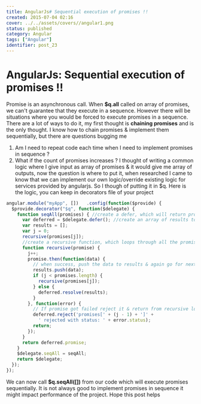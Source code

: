 ```yaml
---
title: AngularJs# Sequential execution of promises !!
created: 2015-07-04 02:16
cover: ../../assets/covers//angular1.png
status: published
category: Angular
tags: ["Angular"]
identifier: post_23
---
```


# AngularJs: Sequential execution of promises !!

Promise is an asynchronous call. When __$q.all__ called on array of promises, we can't guarantee that they execute in a sequence. However there will be situations where you would be forced to execute promises in a sequence. There are a lot of ways to do it, my first thought is **chaining promises** and is the only thought. I know how to chain promises & implement them sequentially, but there are questions bugging me 

  1. Am I need to repeat code each time when I need to implement promises in sequence ?
  2. What if the count of promises increases ?
I thought of writing a common logic where I give input as array of promises & it would give me array of outputs, now the question is where to put it, when researched I came to know that we can implement our own logic/override existing logic for services provided by angularjs. So I though of putting it in $q. Here is the logic, you can keep in decorators file of your project 

```javascript
angular.module("myApp", [])   .config(function($provide) {
  $provide.decorator("$q", function($delegate) {
    function seqAll(promises) { //create a defer, which will return promise with setting resolve/reject
      var deferred = $delegate.defer(); //create an array of results to store results of promises
      var results = [];
      var j = 0;
      recursive(promises[j]);
      //create a recursive function, which loops through all the promises one after the another
      function recursive(promise) {
        j++;
        promise.then(function(data) {
          // when success, push the data to results & again go for next promise else set defer resovle to array of data collected
          results.push(data);
          if (j < promises.length) {
            recursive(promises[j]);
          } else {
            deferred.resolve(results);
          }
        }, function(error) {
          // If promise got failed reject it & return from recursive loop of promises
          deferred.reject('promises[' + (j - 1) + ']' +
            ' rejected with status: ' + error.status);
          return;
        });
      }
      return deferred.promise;
    }
    $delegate.seqAll = seqAll;
    return $delegate;
  });
});
```

We can now call __$q.seqAll([])__ from our code which will execute promises sequentially. It is not always good to implement promises in sequence it might impact performance of the project. Hope this post helps

